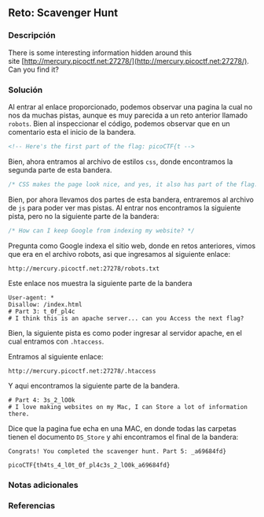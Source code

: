 ## Reto:  Scavenger Hunt
### Descripción
There is some interesting information hidden around this site [http://mercury.picoctf.net:27278/](http://mercury.picoctf.net:27278/). Can you find it?
### Solución
Al entrar al enlace proporcionado, podemos observar una pagina la cual no nos da muchas pistas, aunque es muy parecida a un reto anterior llamado `robots`.
Bien al inspeccionar el código, podemos observar que en un comentario esta el inicio de la bandera.
```html
<!-- Here's the first part of the flag: picoCTF{t -->
```

Bien, ahora entramos al archivo de estilos `css`, donde encontramos la segunda parte de esta bandera.

```css
/* CSS makes the page look nice, and yes, it also has part of the flag. Here's part 2: h4ts_4_l0 */
```

Bien, por ahora llevamos dos partes de esta bandera, entraremos al archivo de `js` para poder ver mas pistas. 
Al entrar nos encontramos la siguiente pista, pero no la siguiente parte de la bandera:
```js
/* How can I keep Google from indexing my website? */
```

Pregunta como Google indexa el sitio web, donde en retos anteriores, vimos que era en el archivo robots, asi que ingresamos al siguiente enlace:
```http
http://mercury.picoctf.net:27278/robots.txt
```

Este enlace nos muestra la siguiente parte de la bandera
```http
User-agent: *
Disallow: /index.html
# Part 3: t_0f_pl4c
# I think this is an apache server... can you Access the next flag?
```

Bien, la siguiente pista es como poder ingresar al servidor apache, en el cual entramos con  `.htaccess`.

Entramos al siguiente enlace:
```http
http://mercury.picoctf.net:27278/.htaccess
```

Y aqui encontramos la siguiente parte de la bandera.

```
# Part 4: 3s_2_lO0k
# I love making websites on my Mac, I can Store a lot of information there.
```

Dice que la pagina fue echa en una MAC, en donde todas las carpetas tienen el documento `DS_Store` y ahi encontramos el final de la bandera:
```
Congrats! You completed the scavenger hunt. Part 5: _a69684fd}
```

```flag
picoCTF{th4ts_4_l0t_0f_pl4c3s_2_lO0k_a69684fd}
```


### Notas adicionales
### Referencias




